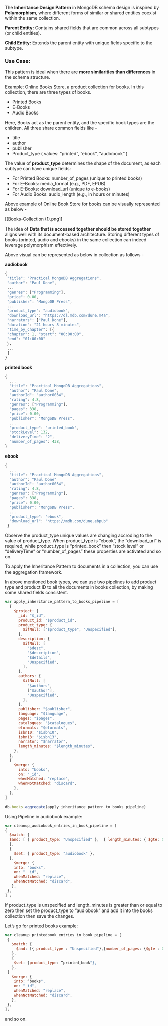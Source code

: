 
The **Inheritance Design Pattern** in MongoDB schema design is inspired by **Polymorphism**, where different forms of similar or shared entities coexist within the same collection.

**Parent Entity:** Contains shared fields that are common across all subtypes (or child entities).

**Child Entity:** Extends the parent entity with unique fields specific to the subtype.

### **Use Case:**

This pattern is ideal when there are **more similarities than differences** in the schema structure.

Example: Online Books Store, a product collection for books. In this collection, there are three types of books.

- Printed Books
- E-Books
- Audio Books

Here, Books act as the parent entity, and the specific book types are the children. All three share common fields like -

- title
- author
- publisher
- Product_type ( values: “printed“, “ebook“, “audiobook“ )

The value of **product_type** determines the shape of the document, as each subtype can have unique fields:

- For Printed Books: number_of_pages (unique to printed books)
- For E-Books: media_format (e.g., PDF, EPUB)
- For E-Books: download_url (unique to e-books)
- For Audio Books: audio_length (e.g., in hours or minutes)

Above example of Online Book Store for books can be visually represented as below -

[[Books-Collection (1).png]]

The idea of **Data that is accessed together should be stored together** aligns well with its document-based architecture. Storing different types of books (printed, audio and ebooks) in the same collection can indeed leverage polymorphism effectively.

Above visual can be represented as below in collection as follows -

**audiobook**

```javascript
{
 "title": "Practical MongoDB Aggregations",
 "author": "Paul Done",
 ... 
 "genres": ["Programming"],
 "price": 0.00,
 "publisher": "MongoDB Press",
 ...
 "product_type": "audiobook",
 "download_url": "https://dl.mdb.com/dune.m4a",
 "narrators": ["Paul Done"],
 "duration": "21 hours 8 minutes",
 "time_by_chapter": [{
 "chapter": 1, "start": "00:00:00",
 "end": "01:00:00" 
 ｝，
 ...
 ]
}
```

**printed book**

```javascript
{
  ...
  "title": "Practical MongoDB Aggregations",
  "author": "Paul Done",
  "authorId": "author0034",
  "rating": 4.8,
  "genres": ["Programming"],
  "pages": 338,
  "price": 0.00,
  "publisher": "MongoDB Press",
  ...
  "product_type": "printed_book",
  "stockLevel": 132,
  "deliveryTime": "2",
  "number_of_pages": 438,
}
```

**ebook**

```javascript
{
  ...
  "title": "Practical MongoDB Aggregations",
  "author": "Paul Done"
  "authorId": "author0034",
  "rating": 4.8,
  "genres": ["Programming"],
  "pages": 338,
  "price": 0.00,
  "publisher": "MongoDB Press",
  ...
  "product_type": "ebook",
  "download_url": "https://mdb.com/dune.ebpub"
 }
```

Observe the product_type unique values are changing accroding to the value of product_type. When product_type is “ebook”, the “download_url” is required, while product_type is “printed_book” then “stock level” or “deliveryTime” or “number_of_pages” these properties are activated and so on.

To apply the Inheritance Pattern to documents in a collection, you can use the aggregation framework.

In above mentioned book types, we can use two pipelines to add product type and product ID to all the documents in books collection, by making some shared fields consistent.

```javascript
var apply_inheritance_pattern_to_books_pipeline = [
  {
    $project: {
      _id: "$_id",
      product_id: "$product_id",
      product_type: {
        $ifNull: ["$product_type", "Unspecified"],
      },
      description: {
        $ifNull: [
          "$desc",
          "$description",
          "$details",
          "Unspecified",
        ],
      },
      authors: {
        $ifNull: [
          "$authors",
          ["$author"],
          "Unspecified",
        ],
      },
      publisher: "$publisher",
      language: "$language",
      pages: "$pages",
      catalogues: "$catalogues",
      eformats: "$eformats",
      isbn10: "$isbn10",
      isbn13: "$isbn13",
      narrator: "$narrator",
      length_minutes: "$length_minutes",
    },
  },
  {
    $merge: {
      into: "books",
      on: "_id",
      whenMatched: "replace",
      whenNotMatched: "discard",
    },
  },
]

db.books.aggregate(apply_inheritance_pattern_to_books_pipeline) 
```

Using Pipeline in audiobook example:

```javascript
var cleanup_audiobook_entries_in_book_pipeline = [
{
  $match: {
  $and: [ { product_type: "Unspecified" },  { length_minutes: { $gte: 0 }  }],
  },
  {
    $set: { product_type: "audiobook" },
  },
    $merge: {
    into: "books", 
    on: " _id",
    whenMatched: "replace", 
    whenNotMatched: "discard",
   },
 },
] ;
```

If product_type is unspecified and length_minutes is greater than or equal to zero then set the product_type to “audiobook“ and add it into the books collection then save the changes.

Let’s go for printed books example:

```javascript
var cleanup_printedbook_entries_in_book_pipeline = [
 {
   $match: {
     $and: [{ product_type : "Unspecified"},{number_of_pages: {$gte : 0}, {stock_level: {$gte: 0}} }],
   },
   {
    $set: {product_type: “printed_book"}, 
   },
 { 
   $merge: {
    into: “books",
    on: "_id",
    whenMatched: "replace",
    whenNotMatched: "discard",
   },
 },
];      
```

and so on.

    